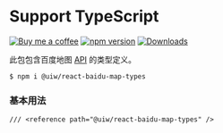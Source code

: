 Support TypeScript
===

[![Buy me a coffee](https://img.shields.io/badge/Buy%20me%20a%20coffee-048754?logo=buymeacoffee)](https://jaywcjlove.github.io/#/sponsor)
[![npm version](https://img.shields.io/npm/v/@uiw/react-baidu-map-types.svg)](https://www.npmjs.com/package/@uiw/react-baidu-map-types)
[![Downloads](https://img.shields.io/npm/dm/@uiw/react-baidu-map-types.svg?style=flat)](https://www.npmjs.com/package/@uiw/react-baidu-map-types)

此包包含百度地图 [API](https://lbsyun.baidu.com/cms/jsapi/reference/jsapi_reference_3_0.html) 的类型定义。

```shell
$ npm i @uiw/react-baidu-map-types
```

### 基本用法

```tsx
/// <reference path="@uiw/react-baidu-map-types" />
```
